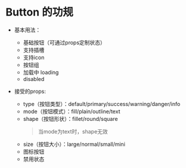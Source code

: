 # Button 的功规
- 基本用法：
    - 基础按钮（可通过props定制状态）
    - 支持插槽
    - 支持icon
    - 按钮组
    - 加载中 loading
    - disabled
    
    
- 接受的props:
    - type（按钮类型）：default/primary/success/warning/danger/info
    - mode（按钮模式）：fill/plain/outline/text
    - shape（按钮形状）：fillet/round/square
        > 当mode为text时，shape无效
    - size（按钮大小）：large/normal/small/mini
    - 图标按钮
    - 禁用状态
    
    
